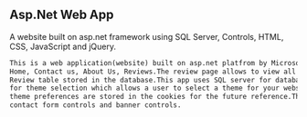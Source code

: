 ## Asp.Net Web App
A website built on asp.net framework using SQL Server, Controls, HTML, CSS, JavaScript and jQuery.

```markdown
This is a web application(website) built on asp.net platfrom by Microsoft.This app has multiple pages Including 
Home, Contact us, About Us, Reviews.The review page allows to view all the reviews which are coming from 
Review table stored in the database.This app uses SQL server for database connectivity.This app has drop down
for theme selection which allows a user to select a theme for your website.Currently, there are 2 themes.The 
theme preferences are stored in the cookies for the future reference.The app uses various controls such as 
contact form controls and banner controls.
```

